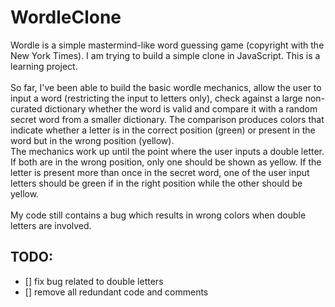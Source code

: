 # WordleClone
Wordle is a simple mastermind-like word guessing game (copyright with the New York Times). I am trying to build a simple clone in JavaScript. This is a learning project.
<br> <br>
So far, I've been able to build the basic wordle mechanics, allow the user to input a word (restricting the input to letters only), check against a large non-curated dictionary whether the word is valid and compare it with a random secret word from a smaller dictionary. The comparison produces colors that indicate whether a letter is in the correct position (green) or present in the word but in the wrong position (yellow).<br>
The mechanics work up until the point where the user inputs a double letter. If both are in the wrong position, only one should be shown as yellow. If the letter is present more than once in the secret word, one of the user input letters should be green if in the right position while the other should be yellow.<br><br>
My code still contains a bug which results in wrong colors when double letters are involved.

## TODO:
- [] fix bug related to double letters
- [] remove all redundant code and comments
